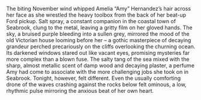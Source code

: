 The biting November wind whipped Amelia “Amy” Hernandez’s hair across her face as she wrestled the heavy toolbox from the back of her beat-up Ford pickup.  Salt spray, a constant companion in the coastal town of Seabrook, clung to the metal, leaving a gritty film on her gloved hands.  The sky, a bruised purple bleeding into a sullen grey, mirrored the mood of the old Victorian house looming before her – a gothic masterpiece of decaying grandeur perched precariously on the cliffs overlooking the churning ocean.  Its darkened windows stared out like vacant eyes, promising mysteries far more complex than a blown fuse.  The salty tang of the sea mixed with the sharp, almost metallic scent of damp wood and decaying plaster, a perfume Amy had come to associate with the more challenging jobs she took on in Seabrook.  Tonight, however, felt different.  Even the usually comforting drone of the waves crashing against the rocks below felt ominous, a low, rhythmic pulse mirroring the anxious beat of her own heart.
